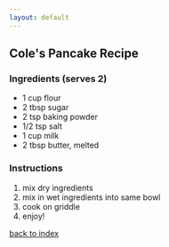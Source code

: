 ```yaml
---
layout: default
---
```


<!---
This is a comment. Note the triple dash to start, but double to end
-->

## Cole's Pancake Recipe
<!---
Put your name or github username somewhere
-->



### Ingredients (serves 2)
- 1 cup flour
- 2 tbsp sugar
- 2 tsp baking powder
- 1/2 tsp salt
- 1 cup milk
- 2 tbsp butter, melted


### Instructions
1. mix dry ingredients
2. mix in wet ingredients into same bowl
3. cook on griddle
4. enjoy!


<!--
Keep this link to return to the index
-->
[back to index](../)